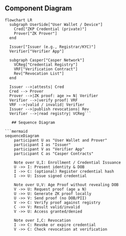 ## Component Diagram

```mermaid
flowchart LR
  subgraph UserSide["User Wallet / Device"]
    Cred["ZKP Credential (private)"]
    Prover["ZK Prover"]
  end

  Issuer["Issuer (e.g., Registrar/KYC)"]
  Verifier["Verifier App"]

  subgraph Casper["Casper Network"]
    VCReg["Credential Registry"]
    VRF["Verification Contract"]
    Rev["Revocation List"]
  end

  Issuer -->|attests| Cred
  Cred --> Prover
  Prover -->|ZK proof: age >= N| Verifier
  Verifier -->|verify proof| VRF
  VRF -->|valid / invalid| Verifier
  Issuer -->|publish revocations| Rev
  Verifier -->|read registry| VCReg```

   ## Sequence Diagram

```mermaid
sequenceDiagram
    participant U as "User Wallet and Prover"
    participant I as "Issuer"
    participant V as "Verifier App"
    participant C as "Casper Contracts"

    Note over U,I: Enrollment / Credential Issuance
    U ->> I: Present identity & DOB
    I ->> C: (optional) Register credential hash
    I ->> U: Issue signed credential

    Note over U,V: Age Proof without revealing DOB
    V ->> U: Request proof (age ≥ N)
    U ->> U: Generate ZK proof locally
    U ->> V: Send proof (no DOB/PII)
    V ->> C: Verify proof against registry
    C ->> V: Result valid/invalid
    V ->> U: Access granted/denied

    Note over I,C: Revocation
    I ->> C: Revoke or expire credential
    V ->> C: Check revocation at verification
